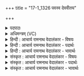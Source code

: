 +++
title = "17-1_1326 पवस्व देववीतय"

+++
<details><summary>पदपाठः</summary>

प꣡व꣢꣯स्व। दे꣣व꣡वी꣢तये। दे꣣व꣢। वी꣣तये। इ꣡न्दो꣢꣯। धा꣡रा꣢꣯भिः। ओ꣡ज꣢꣯सा। आ। क꣣ल꣡श꣢म्। म꣡धु꣢꣯मान्। सो꣣म। नः। सदः। १३२६।
</details>

<details><summary>अधिमन्त्रम् (VC)</summary>

- पवमानः सोमः
- मनुराप्सवः
- उष्णिक्
- ऋषभः
</details>

<details><summary>हिन्दी : आचार्य रामनाथ वेदालंकार - विषयः</summary>

प्रथम ऋचा की व्याख्या पूर्वार्चिक में ५७१ क्रमाङ्क पर ब्रह्मानन्द-रस के विषय में की गयी थी। यहाँ भी उसी विषय का वर्णन करते हैं।
</details>

<details><summary>हिन्दी : आचार्य रामनाथ वेदालंकार - पदार्थः</summary>

पदार्थान्वय -  हे (इन्दो) रस से भिगोनेवाले परमेश्वर ! (देववीतये) दिव्य गुणों की प्राप्ति के लिए (धाराभिः) आनन्द की धाराओं के साथ (ओजसा) वेगपूर्वक (पवस्व) हमारे अन्तःकरण में बहो। हे (सोम) रस के भण्डार ! (मधुमान्) मधुर आप (नः) हमारे (कलशम्) जीवात्मारूप कलश में (आ सदः) आकर स्थित होवो ॥१॥
</details>

<details><summary>हिन्दी : आचार्य रामनाथ वेदालंकार - भावार्थः</summary>

भावार्थ -  परमात्मा के ध्यान में मग्न योगी लोग परमात्मा के पास से अपनी मनोभूमि में झरते हुए आनन्द-रस के झरने का साक्षात् अनुभव करते हैं ॥१॥
</details>

<details><summary>संस्कृत : आचार्य रामनाथ वेदालंकार - विषयः</summary>

तत्र प्रथमा ऋक् पूर्वार्चिके ५७१ क्रमाङ्के ब्रह्मानन्दरसविषये व्याख्याता। अत्रापि स एव विषयो वर्ण्यते।
</details>

<details><summary>संस्कृत : आचार्य रामनाथ वेदालंकार - पदार्थः</summary>

पदार्थान्वय -  हे (इन्दो) रसेन आर्द्रीकर्तः परमेश ! त्वम् (देववीतये) दिव्यगुणानां प्राप्तये (धाराभिः) आनन्दधाराभिः (ओजसा) वेगेन (पवस्व) अस्मदन्तःकरणे प्रक्षर। हे (सोम) रसागार ! (मधुमान्) मधुमयः त्वम् (नः) अस्माकम् (कलशम्) जीवात्मरूपम् (आ सदः) आसीद।[सदेर्विध्यर्थे लुङि रूपम्]॥१॥
</details>

<details><summary>संस्कृत : आचार्य रामनाथ वेदालंकार - भावार्थः</summary>

भावार्थ -  परमात्मध्यानमग्ना योगिनः परमात्मनः सकाशात् स्वमनोभूमौ निर्झरन्तमानन्दरसनिर्झरं साक्षादनुभवन्ति ॥१॥
</details>